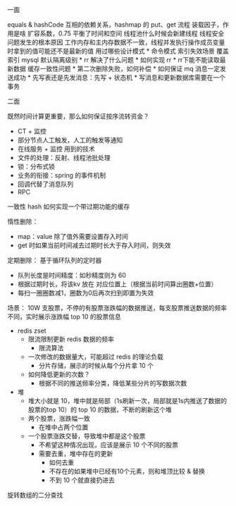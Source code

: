 一面

equals & hashCode 互相的依赖关系，hashmap 的 put、get 流程
装载因子，作用是啥
	扩容系数，0.75 平衡了时间和空间
线程池什么时候会新建线程
线程安全问题发生的根本原因
	工作内存和主内存数据不一致，线程并发执行操作成员变量时拿到的值可能还不是最新的值
用过哪些设计模式
	* 命令模式
索引失效场景
覆盖索引
mysql 默认隔离级别
	* rr 解决了什么问题
	* 如何实现 rr
	* rr下能不能读取最新数据
缓存一致性问题
	* 第二次删除失败，如何补偿
	* 如何保证 mq 消息一定发送成功
		* 先写表还是先发消息：先写 + 状态机
		* 写消息和更新数据库需要在一个事务

二面

既然时间计算更重要，那么如何保证按序流转资金？
* CT + 监控
* 部分节点人工触发，人工的触发等通知
* 在线服务 + 监控
用到的技术
* 文件的处理：反射、线程池批处理
* 锁：分布式锁
* 业务的衔接：spring 的事件机制
* 回调代替了消息队列
* RPC

一致性 hash
如何实现一个带过期功能的缓存

惰性删除：
* map：value 除了值外需要设置存入时间
* get 时如果当前时间减去过期时长大于存入时间，则失效

定期删除：
基于循环队列的定时器
* 队列长度是时间精度：如秒精度则为 60
* 根据过期时长，将该kv 放在 对应位置上（根据当前时间算出圈数+位置）
* 每扫一圈圈数减1，圈数为0后再次扫到即置为失效

场景：
10W 支股票，不停的有股票涨跌幅的数据推送，每支股票推送数据的频率不同，实时展示涨跌幅 top 10 的股票信息 

* redis zset
	* 限流限制更新 redis 数据的频率
		* 限流算法
	* 一次修改的数据量大，可能超过 redis  的理论负载
		* 分片存储，展示的时候从每个分片拿 10 个
	* 如何降低更新的次数？
		* 根据不同的推送频率分类，降低某些分片的写数据次数
* 堆
	* 堆大小就是 10，堆中就是局部（1s刷新一次，局部就是1s内推送了数据的股票的top 10）的 top 10 的数据，不断的刷新这个堆
	* 两个股票，涨跌幅一致
		* 在堆中占两个位置
	* 一个股票涨跌交替，导致堆中都是这个股票
		* 不希望这种情况出现，应该是展示 10 个不同的股票
		* 需要去重，堆中存在的更新
			* 如何去重
			* 不存在的如果堆中已经有10个元素，则和堆顶比较 & 替换
			* 不到 10 个就直接扔进去

旋转数组的二分查找